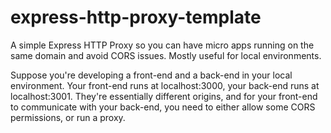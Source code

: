 # express-http-proxy-template

A simple Express HTTP Proxy so you can have micro apps running on the same domain and avoid CORS issues. Mostly useful for local environments.

Suppose you're developing a front-end and a back-end in your local environment. Your front-end runs at localhost:3000, your back-end runs at localhost:3001. They're essentially different origins, and for your front-end to communicate with your back-end, you need to either allow some CORS permissions, or run a proxy.
